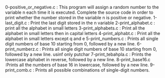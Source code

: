 0-positive_or_negative.c : This program will assign a random number to the variable n each time it is executed. Complete the source code in order to print whether the number stored in the variable n is positive or negative.
1-last_digit.c : Print the last digit stored in the n variable
2-print_alphabet.c : print all the alphabet in small letters
3-print_alphabets.c : Print all the alphabet in small letters then in capital letters
4-print_alphabt.c : Print all the alphabet in small letters except q and e
5-print_numbers.c : Prints all single digit numbers of base 10 starting from 0, followed by a new line.
6-print_numberz.c : Prints all single digit numbers of base 10 starting from 0, followed by a new line. usinf only putchar
7-print_tebahpla.c : Prints the lowercase alphabet in reverse, followed by a new line.
8-print_base16.c :Prints all the numbers of base 16 in lowercase, followed by a new line.
9-print_comb.c : Prints all possible combinations of single-digit numbers.

